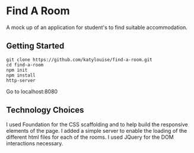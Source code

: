 # Find A Room

A mock up of an application for student's to find suitable accommodation.

## Getting Started

```
git clone https://github.com/katylouise/find-a-room.git
cd find-a-room
npm init
npm install
http-server
```
Go to localhost:8080

## Technology Choices

I used Foundation for the CSS scaffolding and to help build the responsive elements of the page.  I added a simple server to enable the loading of the different html files for each of the rooms.  I used JQuery for the DOM interactions necessary.